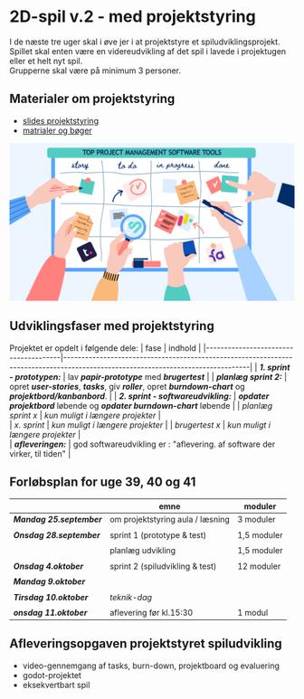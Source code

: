 <h1>2D-spil v.2 - med projektstyring</h1>

I de næste tre uger skal i øve jer i at projektstyre et spiludviklingsprojekt.   
Spillet skal enten være en videreudvikling af det spil i lavede i projektugen eller et helt nyt spil.      
Grupperne skal være på minimum 3 personer. 

## Materialer om projektstyring
- [slides projektstyring](slides_projektstyring.pdf)    
- [matrialer og bøger](materialeplan.md)

![boeard](pic_board.png)

## Udviklingsfaser med projektstyring

Projektet er opdelt i følgende dele:
| fase                                 | indhold                                                                                                                         |
|--------------------------------------|---------------------------------------------------------------------------------------------------------------------------------|
| ***1. sprint - prototypen:***        | lav ***papir-prototype*** med ***brugertest***                                                                                  |
| ***planlæg sprint 2:***              | opret ***user-stories***, ***tasks***, giv ***roller***, opret ***burndown-chart*** og ***projektbord/kanbanbord***.            |
| ***2. sprint - softwareudvikling:*** |  ***opdater projektbord*** løbende og ***opdater burndown-chart***  løbende                                                     |
| *planlæg sprint x*                   | *kun muligt i længere projekter*                                                                                                |                                    
| *x. sprint*                          | *kun muligt i længere projekter*                                                                                                |
| *brugertest x*                       | *kun muligt i længere projekter*                                                                                                |                                     
| ***afleveringen:***                  | god softwareudvikling er : "aflevering. af software der virker, til tiden"                                                      |

## Forløbsplan for uge 39, 40 og 41

|                           | emne                               | moduler        | 
|---------------------------|------------------------------------|----------------|
| ***Mandag 25.september*** | om projektstyring aula / læsning   | 3 moduler      |
|                           |                                    |                |
| ***Onsdag 28.september*** | sprint 1 (prototype & test)        | 1,5 moduler    |
|                           |                                    |                |
|                           | planlæg udvikling                  | 1,5 moduler    |
|                           |                                    |                |
| ***Onsdag 4.oktober***    | sprint 2 (spiludvikling & test)    | 12 moduler     |
|                           |                                    |                |
| ***Mandag 9.oktober***    |                                    |                |
|                           |                                    |                |
| ***Tirsdag 10.oktober***  | *teknik-dag*                       |                |
|                           |                                    |                |
| ***onsdag 11.oktober***   | aflevering før kl.15:30            | 1 modul        |

## Afleveringsopgaven projektstyret spiludvikling 
- video-gennemgang af tasks, burn-down, projektboard og evaluering 
- godot-projektet
- eksekvertbart spil  